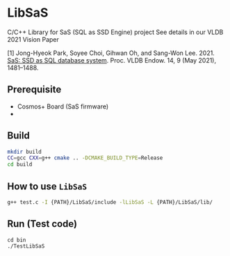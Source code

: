 # LibSaS

C/C++ Library for SaS (SQL as SSD Engine) project
See details in our VLDB 2021 Vision Paper

[1] Jong-Hyeok Park, Soyee Choi, Gihwan Oh, and Sang-Won Lee. 2021. [SaS: SSD as SQL database system](https://www.vldb.org/pvldb/vol14/p1481-lee.pdf). 
Proc. VLDB Endow. 14, 9 (May 2021), 1481–1488.

## Prerequisite 

- Cosmos+ Board (SaS firmware)
- 


## Build

```bash
mkdir build
CC=gcc CXX=g++ cmake .. -DCMAKE_BUILD_TYPE=Release
cd build
```

## How to use `LibSaS` 

```bash
g++ test.c -I {PATH}/LibSaS/include -lLibSaS -L {PATH}/LibSaS/lib/
```

## Run (Test code)

```
cd bin
./TestLibSaS
```





